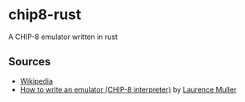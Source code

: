 # chip8-rust
A CHIP-8 emulator written in rust
## Sources
+ [Wikipedia](https://en.wikipedia.org/wiki/CHIP-8)<br>
+ [How to write an emulator (CHIP-8 interpreter)](https://multigesture.net/articles/how-to-write-an-emulator-chip-8-interpreter/) by [Laurence Muller](https://github.com/falcon4ever)
